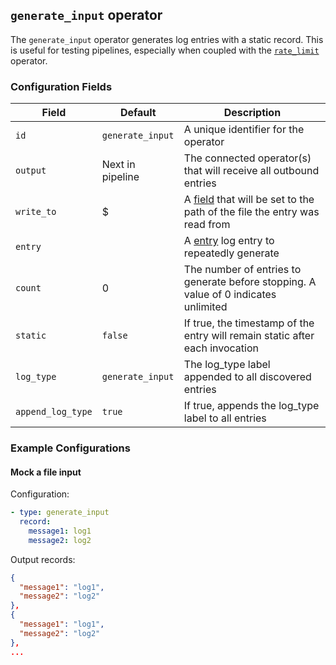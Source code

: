 ## `generate_input` operator

The `generate_input` operator generates log entries with a static record. This is useful for testing pipelines, especially when
coupled with the [`rate_limit`](/docs/operators/rate_limit.md) operator.

### Configuration Fields

| Field             | Default          | Description                                                                                      |
| ---               | ---              | ---                                                                                              |
| `id`              | `generate_input` | A unique identifier for the operator                                                             |
| `output`          | Next in pipeline | The connected operator(s) that will receive all outbound entries                                 |
| `write_to`        | $                | A [field](/docs/types/field.md) that will be set to the path of the file the entry was read from |
| `entry`           |                  | A [entry](/docs/types/entry.md) log entry to repeatedly generate                                 |
| `count`           | 0                | The number of entries to generate before stopping. A value of 0 indicates unlimited              |
| `static`          | `false`          | If true, the timestamp of the entry will remain static after each invocation                     |
| `log_type`        | `generate_input` | The log_type label appended to all discovered entries                                            |
| `append_log_type` | `true`           | If true, appends the log_type label to all entries                                               |

### Example Configurations

#### Mock a file input

Configuration:
```yaml
- type: generate_input
  record:
    message1: log1
    message2: log2
```

Output records:
```json
{
  "message1": "log1",
  "message2": "log2"
},
{
  "message1": "log1",
  "message2": "log2"
},
...
```
